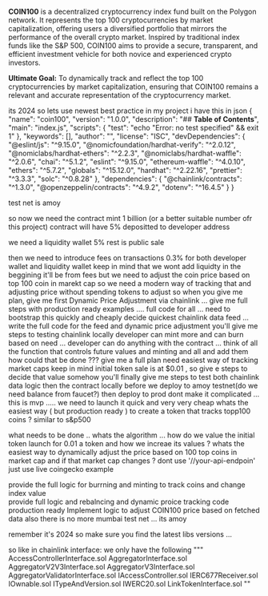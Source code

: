 **COIN100** is a decentralized cryptocurrency index fund built on the Polygon network. It represents the top 100 cryptocurrencies by market capitalization, offering users a diversified portfolio that mirrors the performance of the overall crypto market. Inspired by traditional index funds like the S\&P 500, COIN100 aims to provide a secure, transparent, and efficient investment vehicle for both novice and experienced crypto investors.

**Ultimate Goal:** To dynamically track and reflect the top 100 cryptocurrencies by market capitalization, ensuring that COIN100 remains a relevant and accurate representation of the cryptocurrency market.



its 2024 so lets use newest best practice 
in my project i have this in json 
{
  "name": "coin100",
  "version": "1.0.0",
  "description": "## **Table of Contents**",
  "main": "index.js",
  "scripts": {
    "test": "echo \"Error: no test specified\" && exit 1"
  },
  "keywords": [],
  "author": "",
  "license": "ISC",
  "devDependencies": {
    "@eslint/js": "^9.15.0",
    "@nomicfoundation/hardhat-verify": "^2.0.12",
    "@nomiclabs/hardhat-ethers": "^2.2.3",
    "@nomiclabs/hardhat-waffle": "^2.0.6",
    "chai": "^5.1.2",
    "eslint": "^9.15.0",
    "ethereum-waffle": "^4.0.10",
    "ethers": "^5.7.2",
    "globals": "^15.12.0",
    "hardhat": "^2.22.16",
    "prettier": "^3.3.3",
    "solc": "^0.8.28"
  },
  "dependencies": {
    "@chainlink/contracts": "^1.3.0",
    "@openzeppelin/contracts": "^4.9.2",
    "dotenv": "^16.4.5"
  }
}


test net is amoy 

so now we need the contract 
mint 1 billion (or a better suitable number ofr this project)
contract will have 5% depositted to developer address 

we need a liquidity wallet 5%
rest is public sale 

then we need to introduce fees on transactions 0.3% for both developer wallet and liquidity wallet 
keep in mind that we wont add liquidty in the beggining it'll be from fees 
but we need to adjust the coin price based on top 100 coin in marekt cap so we need a modern way of tracking that and adjusting price without spending tokens to adjust 
so when you give me plan, give me first Dynamic Price Adjustment via chainlink ... give me full steps with production ready examples .... full code for all ... need to bootstrap this quickly and cheaply
decide quickest chainlink data feed ... write the full code for the feed and dynamic price adjustment
you'll give me steps to testing chainlink locally 
developer can mint more and can burn based on need ... developer can do anything with the contract ... think of all the function that controls future values and minting and all and add them 
how could that be done ???
give me a full plan 
need easiest way of tracking market caps 
keep in mind initial token sale is at $0.01 , so give e steps to decide that value somehow
you'll finally give me steps to test both chainlink data logic then the contract locally before we deploy to amoy testnet(do we need balance from faucet?) 
then deploy to prod 
dont make it complicated ... this is mvp ..... we need to launch it quick and very very cheap 
whats the easiest way ( but production ready ) to create a token that tracks topp100 coins ? similar to s&p500 

what needs to be done .. whats the algorithm ... how do we value the initial token launch for 0.01 a token and how we increae its values ? 
whats the easiest way to dynamically adjust the price based on 100 top coins in market cap and if that market cap changes ? 
dont use '//your-api-endpoin' just use live coingecko example 

provide the full logic for burrning and minting to track coins and change index value  
provide full logic and rebalncing and dynamic proice tracking code production ready
Implement logic to adjust COIN100 price based on fetched data
also there is no more mumbai test net ... its amoy 

remember it's 2024 so make sure you find the latest libs versions ... 

so like in chainlink interface: we only have the following 
"""
AccessControllerInterface.sol
AggregatorInterface.sol
AggregatorV2V3Interface.sol
AggregatorV3Interface.sol
AggregatorValidatorInterface.sol
IAccessController.sol
IERC677Receiver.sol
IOwnable.sol
ITypeAndVersion.sol
IWERC20.sol
LinkTokenInterface.sol
""


